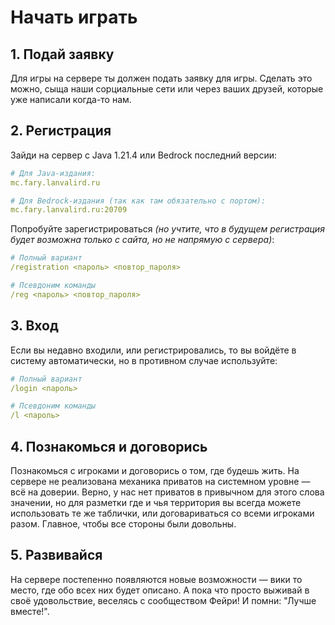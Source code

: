 # Начать играть

## 1. Подай заявку

Для игры на сервере ты должен подать заявку для игры. Сделать это
можно, сыща наши сорциальные сети или через ваших друзей, которые уже
написали когда-то нам.

## 2. Регистрация

Зайди на сервер с Java 1.21.4 или Bedrock последний версии:

```yaml
# Для Java-издания:
mc.fary.lanvalird.ru

# Для Bedrock-издания (так как там обязательно с портом):
mc.fary.lanvalird.ru:20709
```

Попробуйте зарегистрироваться _(но учтите, что в будущем регистрация
будет возможна только с сайта, но не напрямую с сервера)_:

```yaml
# Полный вариант
/registration <пароль> <повтор_пароля>

# Псевдоним команды
/reg <пароль> <повтор_пароля>
```

## 3. Вход

Если вы недавно входили, или регистрировались, то вы войдёте в
систему автоматически, но в противном случае используйте:

```yaml
# Полный вариант
/login <пароль>

# Псевдоним команды
/l <пароль>
```

## 4. Познакомься и договорись

Познакомься с игроками и договорись о том, где будешь жить. На
сервере не реализована механика приватов на системном уровне — всё на
доверии. Верно, у нас нет приватов в привычном для этого слова
значении, но для разметки где и чья территория вы всегда можете
использовать те же таблички, или договариваться со всеми игроками
разом. Главное, чтобы все стороны были довольны.

## 5. Развивайся

На сервере постепенно появляются новые возможности — вики то место,
где обо всех них будет описано. А пока что просто выживай в своё
удовольствие, веселясь с сообществом Фейри! И помни: "Лучше вместе!".
